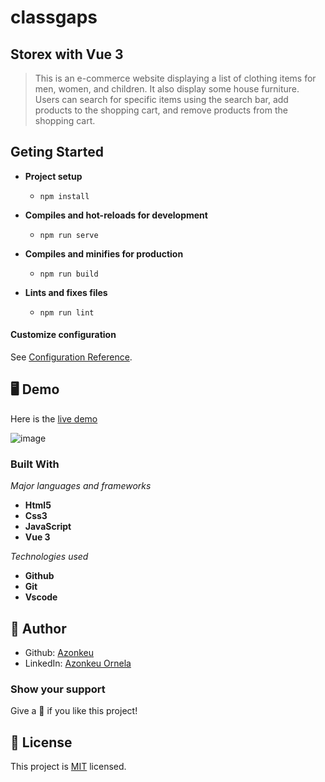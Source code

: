 # classgaps

## Storex with Vue 3

> This is an e-commerce website displaying a list of clothing items for men, women, and children. It also display some house furniture. Users can search for specific items using the search bar, add products to the shopping cart, and remove products from the shopping cart.



## Geting Started

- **Project setup**
    - `npm install`

- **Compiles and hot-reloads for development**
    - `npm run serve`

- **Compiles and minifies for production**

   - `npm run build`

- **Lints and fixes files**
   - `npm run lint`

#### Customize configuration
See [Configuration Reference](https://cli.vuejs.org/config/).


## 🖥️ Demo
Here is the [live demo](https://blissful-aryabhata-17ce59.netlify.app/)


![image](https://www.linkpicture.com/q/storex.png)

### Built With

  *Major languages and frameworks* 
  - **Html5**
  - **Css3**
  -  **JavaScript**
  -  **Vue 3**
   
  *Technologies used*
   - **Github**
   - **Git**
   - **Vscode**

## 👩 Author

- Github: [Azonkeu](https://github.com/Azonkeu)
- LinkedIn: [Azonkeu Ornela](https://www.linkedin.com/in/azonkeu-ornela-88a14b172/)


### Show your support

Give a 🌟 if you like this project!

## 📝 License

This project is [MIT](https://github.com/Azonkeu/classgaps/blob/main/LICENSE) licensed.
